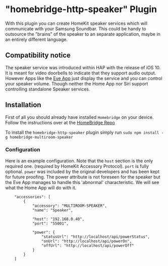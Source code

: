 # "homebridge-http-speaker" Plugin


With this plugin you can create HomeKit speaker services which will communicate with your Samsung Soundbar.
This could be handy to outsource the "brains" of the speaker to an separate application, maybe in an entirely different 
language.

## Compatibility notice
The speaker service was introduced within HAP with the release of iOS 10. It is meant for video doorbells to indicate 
that they support audio output. However Apps like the [Eve App](https://itunes.apple.com/app/elgato-eve/id917695792) 
just display the service and you can control your speaker volume. Though neither the Home App nor Siri support controlling
standalone Speaker services.

## Installation
First of all you should already have installed `Homebridge` on your device. Follow the instructions over at the
[HomeBridge Repo](https://github.com/nfarina/homebridge)

To install the `homebridge-http-speaker` plugin simply run `sudo npm install -g homebridge-multiroom-speaker`

### Configuration

Here is an example configuration. Note that the `host` section is the only required one.
(required by HomeKit Accessory Protocol). `port` is fully optional. `power` was included by the original developers and has been kept for future proofing.
The power attribute is not foreseen for the speaker but the Eve App manages to handle this 'abnormal' characteristic.
We will see what the Home App will do with it.


```
    "accessories": [
        {
            "accessory": "MULTIROOM-SPEAKER",
            "name": "Speaker",
            
      		"host": "192.168.0.40",
      		"port": "55001",
            
            "power": {
                "statusUrl": "http://localhost/api/powerStatus",
                "onUrl": "http://localhost/api/powerOn",
                "offUrl": "http://localhost/api/powerOff"
            }
        }
    ]
```
